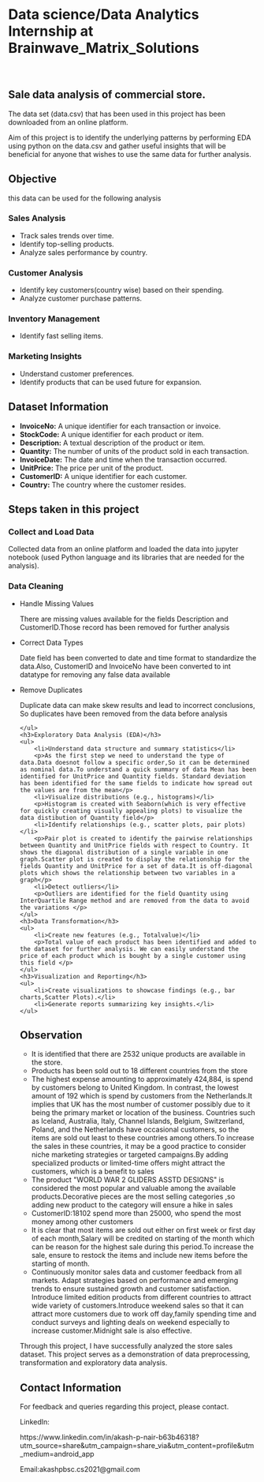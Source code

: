 <h1>Data science/Data Analytics Internship at Brainwave_Matrix_Solutions </h1>
<br>
<h2>Sale data analysis of commercial store.</h2>
    <p>The data set (data.csv) that has been used in this project has been downloaded from an online platform.</p>
    <p> Aim of this project is to identify the underlying patterns by performing EDA using python on the data.csv and gather useful insights that will be beneficial for anyone that wishes to use the same data for further analysis.</p>
<h2>Objective</h2>
    <p>this data can be used for the following analysis</p>
     <h3>Sales Analysis</h3>
        <ul>
            <li>Track sales trends over time.</li>
            <li>Identify top-selling products.</li>
            <li>Analyze sales performance by country.</li>
        </ul>
    <h3>Customer Analysis</h3>
        <ul>
            <li>Identify key customers(country wise) based on their spending.</li>
            <li>Analyze customer purchase patterns.</li>
        </ul>
    <h3>Inventory Management</h3>
        <ul>
            <li>Identify fast selling items.</li>
        </ul>
    <h3>Marketing Insights</h3>
        <ul>
            <li>Understand customer preferences.</li>
            <li>Identify products that can be used future for expansion.</li>
        </ul>
<h2>Dataset Information</h2>
    <ul>
        <li><strong>InvoiceNo:</strong> A unique identifier for each transaction or invoice.</li>
        <li><strong>StockCode:</strong> A unique identifier for each product or item.</li>
        <li><strong>Description:</strong> A textual description of the product or item.</li>
        <li><strong>Quantity:</strong> The number of units of the product sold in each transaction.</li>
        <li><strong>InvoiceDate:</strong> The date and time when the transaction occurred.</li>
        <li><strong>UnitPrice:</strong> The price per unit of the product.</li>
        <li><strong>CustomerID:</strong> A unique identifier for each customer.</li>
        <li><strong>Country:</strong> The country where the customer resides.</li>
    </ul>
<h2>Steps taken in this project</h2>
    <h3>Collect and Load Data</h3>
        <p>Collected data from an online platform and loaded the data into jupyter notebook (used Python language and its libraries that are needed for the analysis).</p>
    <h3>Data Cleaning</h3>
    <ul>
        <li>Handle Missing Values</li>
        <p>There are missing values available for the fields Description and CustomerID.Those record has been removed for further analysis </p>
        <li>Correct Data Types</li>
        <p>Date field has been converted to date and time format to standardize the data.Also, CustomerID and InvoiceNo have been converted to int datatype for removing any false data available</p>
        <li>Remove Duplicates</li>
        <p>Duplicate data can make skew results and lead to incorrect conclusions, So duplicates have been removed from the data before analysis</p>
        
    </ul>
    <h3>Exploratory Data Analysis (EDA)</h3>
    <ul>
        <li>Understand data structure and summary statistics</li>
        <p>As the first step we need to understand the type of data.Data doesnot follow a specific order,So it can be determined as nominal data.To understand a quick summary of data Mean has been identified for UnitPrice and Quantity fields. Standard deviation has been identified for the same fields to indicate how spread out the values are from the mean</p>
        <li>Visualize distributions (e.g., histograms)</li>
        <p>Histogram is created with Seaborn(which is very effective for quickly creating visually appealing plots) to visualize the data distibution of Quantity field</p>
        <li>Identify relationships (e.g., scatter plots, pair plots)</li>
        <p>Pair plot is created to identify the pairwise relationships between Quantity and UnitPrice fields with respect to Country. It shows the diagonal distribution of a single variable in one graph.Scatter plot is created to display the relationship for the fields Quantity and UnitPrice for a set of data.It is off-diagonal plots which shows the relationship between two variables in a graph</p>
        <li>Detect outliers</li>
        <p>Outliers are identified for the field Quantity using  InterQuartile Range method and are removed from the data to avoid the variations </p>
    </ul>
    <h3>Data Transformation</h3>
    <ul>
        <li>Create new features (e.g., Totalvalue)</li>
        <p>Total value of each product has been identified and added to the dataset for further analysis. We can easily understand the price of each product which is bought by a single customer using this field </p>
    </ul>
    <h3>Visualization and Reporting</h3>
    <ul>
        <li>Create visualizations to showcase findings (e.g., bar charts,Scatter Plots).</li>
        <li>Generate reports summarizing key insights.</li>
    </ul>
<h2>Observation</h2>
    <ul>
        <li>It is identified that there are 2532 unique products are available in the store.</li>
        <li>Products has been sold out to 18 different countries from the store</li>
        <li>The highest expense amounting to approximately 424,884, is spend by customers belong to United Kingdom. In contrast, the lowest amount of 192 which is spend by customers from the Netherlands.It implies that UK has the most number of customer possibly due to it being the primary market or location of the business.
        Countries such as Iceland, Australia, Italy, Channel Islands, Belgium, Switzerland, Poland, and the Netherlands have occasional customers, so the items are sold out least to these countries among others.To increase the sales in these countries, it may be a  good practice to consider niche marketing strategies or targeted campaigns.By adding specialized products or limited-time offers might attract the customers, which is a benefit to sales</li>
        <li>The product "WORLD WAR 2 GLIDERS ASSTD DESIGNS" is considered the most popular and valuable among the available products.Decorative pieces are the most selling categories ,so adding new product to the category will ensure a hike in sales</li>
        <li>CustomerID:18102 spend more than 25000, who spend the most money among other customers</li>
        <li>It is clear that most items are sold out either on first week or first day of each month,Salary will be credited on starting of the month which can be reason for the highest sale during this period.To increase the sale, ensure to restock the items and include new items before the starting of month.
        <li>Continuously monitor sales data and customer feedback from all markets. Adapt strategies based on performance and emerging trends to ensure sustained growth and customer satisfaction. Introduce limited edition products from different countries to attract wide variety of customers.Introduce weekend sales so that it can attract more customers due to work off day,family spending time and conduct surveys and lighting deals on weekend especially to increase customer.Midnight sale is also effective. </li>
    </ul>

<p>Through this project, I have successfully analyzed the store sales dataset. This project serves as a demonstration of data preprocessing, transformation and exploratory data analysis.</p>

<h2>Contact Information</h2>
    <p>For feedback  and queries regarding this project, please contact.</p>
    <p>LinkedIn:</p><a href="https://www.linkedin.com/in/akash-p-nair-b63b46318?utm_source=share&utm_campaign=share_via&utm_content=profile&utm_medium=android_app"></a>https://www.linkedin.com/in/akash-p-nair-b63b46318?utm_source=share&utm_campaign=share_via&utm_content=profile&utm_medium=android_app</p>
    <p>Email:akashpbsc.cs2021@gmail.com</p>
